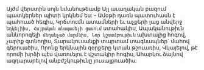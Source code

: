 
Այժմ վերստին սոյն նմանութեամբ
Այլ աւաղական բազում պատկերներ պիտի
կրկնեմ ես: -
Ամօթի դառն պատուհասն է պահուած հեգիս,
Կրճտումն ատամների եւ աչքերի լաց անվերջ`
եղկելիիս,
Հայրական անսպասելի ցասում` ստահակիս,
Ապականութիւն աննորոգելի` մեղանչած
մարմնիս,
Նոր կշտամբութիւն` ախտալից հոգով, չարիք
գտնողիս,
Տարակուսանքի տարտամ տագնապներ` մահով
գերուածիս,
Որոնք երկնային զօրքերը կտան թշուառիս,
Վկայելով, թէ որոմի խրձի պէս վառուելու է
վշտակիր հոգիս,
Ահարկու ձայնով ազդարարելով անբժշկութիւնը
յուսալքուածիս:
